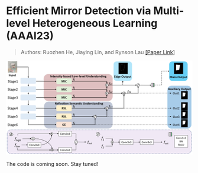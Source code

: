 # Efficient Mirror Detection via Multi-level Heterogeneous Learning (AAAI23)
> Authors: Ruozhen He, Jiaying Lin, and Rynson Lau
[[Paper Link]](https://arxiv.org/pdf/2211.15644v1.pdf)

![HetNet](./Image/HetNet.jpg)

The code is coming soon. Stay tuned!
